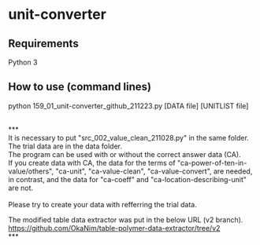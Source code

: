 # unit-converter


## Requirements
Python 3


## How to use (command lines)
python 159_01_unit-converter_github_211223.py [DATA file] [UNITLIST file]<br>
<br>

***<br>
It is necessary to put "src_002_value_clean_211028.py" in the same folder.<br>
The trial data are in the data folder.<br>
The program can be used with or without the correct answer data (CA).<br>
If you create data with CA, the data for the terms of "ca-power-of-ten-in-value/others", "ca-unit", "ca-value-clean", "ca-value-convert", are needed, in contrast, and the data for "ca-coeff" and "ca-location-describing-unit" are not.<br>	
Please try to create your data with refferring the trial data.<br>

The modified table data extractor was put in the below URL (v2 branch).<br>
https://github.com/OkaNim/table-polymer-data-extractor/tree/v2<br>
***<br>

